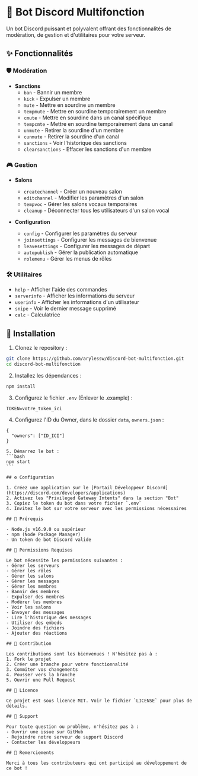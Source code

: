# 🤖 Bot Discord Multifonction

Un bot Discord puissant et polyvalent offrant des fonctionnalités de modération, de gestion et d'utilitaires pour votre serveur.

## ✨ Fonctionnalités

### 🛡️ Modération
- **Sanctions**
  - `ban` - Bannir un membre
  - `kick` - Expulser un membre
  - `mute` - Mettre en sourdine un membre
  - `tempmute` - Mettre en sourdine temporairement un membre
  - `cmute` - Mettre en sourdine dans un canal spécifique
  - `tempcmte` - Mettre en sourdine temporairement dans un canal
  - `unmute` - Retirer la sourdine d'un membre
  - `cunmute` - Retirer la sourdine d'un canal
  - `sanctions` - Voir l'historique des sanctions
  - `clearsanctions` - Effacer les sanctions d'un membre

### 🎮 Gestion
- **Salons**
  - `createchannel` - Créer un nouveau salon
  - `editchannel` - Modifier les paramètres d'un salon
  - `tempvoc` - Gérer les salons vocaux temporaires
  - `cleanup` - Déconnecter tous les utilisateurs d'un salon vocal

- **Configuration**
  - `config` - Configurer les paramètres du serveur
  - `joinsettings` - Configurer les messages de bienvenue
  - `leavesettings` - Configurer les messages de départ
  - `autopublish` - Gérer la publication automatique
  - `rolemenu` - Gérer les menus de rôles

### 🛠️ Utilitaires
- `help` - Afficher l'aide des commandes
- `serverinfo` - Afficher les informations du serveur
- `userinfo` - Afficher les informations d'un utilisateur
- `snipe` - Voir le dernier message supprimé
- `calc` - Calculatrice

## 🚀 Installation

1. Clonez le repository :
```bash
git clone https://github.com/arylessw/discord-bot-multifonction.git
cd discord-bot-multifonction
```

2. Installez les dépendances :
```bash
npm install
```

3. Configurez le fichier `.env` (Enlever le .example) :
```env
TOKEN=votre_token_ici
```

4. Configurez l'ID du Owner, dans le dossier `data`, `owners.json` : 

````
{
  "owners": ["ID_ICI"]
} 

5. Démarrez le bot :
```bash
npm start
```

## ⚙️ Configuration

1. Créez une application sur le [Portail Développeur Discord](https://discord.com/developers/applications)
2. Activez les "Privileged Gateway Intents" dans la section "Bot"
3. Copiez le token du bot dans votre fichier `.env`
4. Invitez le bot sur votre serveur avec les permissions nécessaires

## 📝 Prérequis

- Node.js v16.9.0 ou supérieur
- npm (Node Package Manager)
- Un token de bot Discord valide

## 🔧 Permissions Requises

Le bot nécessite les permissions suivantes :
- Gérer les serveurs
- Gérer les rôles
- Gérer les salons
- Gérer les messages
- Gérer les membres
- Bannir des membres
- Expulser des membres
- Modérer les membres
- Voir les salons
- Envoyer des messages
- Lire l'historique des messages
- Utiliser des embeds
- Joindre des fichiers
- Ajouter des réactions

## 🤝 Contribution

Les contributions sont les bienvenues ! N'hésitez pas à :
1. Fork le projet
2. Créer une branche pour votre fonctionnalité
3. Commiter vos changements
4. Pousser vers la branche
5. Ouvrir une Pull Request

## 📄 Licence

Ce projet est sous licence MIT. Voir le fichier `LICENSE` pour plus de détails.

## 👥 Support

Pour toute question ou problème, n'hésitez pas à :
- Ouvrir une issue sur GitHub
- Rejoindre notre serveur de support Discord
- Contacter les développeurs

## 🙏 Remerciements

Merci à tous les contributeurs qui ont participé au développement de ce bot ! 
